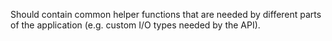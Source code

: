 Should contain common helper functions that are needed by different parts of the application (e.g. custom I/O types needed by the API).
